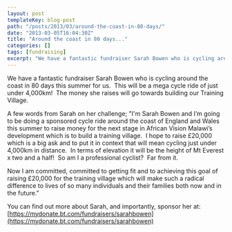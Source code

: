 ```yaml
---
layout: post
templateKey: blog-post
path: "/posts/2013/03/around-the-coast-in-80-days/"
date: "2013-03-05T16:04:30Z"
title: "Around the coast in 80 days..."
categories: []
tags: [fundraising]
excerpt: "We have a fantastic fundraiser Sarah Bowen who is cycling around the coast in 80 days this summer f..."
---
```


We have a fantastic fundraiser Sarah Bowen who is cycling around the coast in 80 days this summer for us.  This will be a mega cycle ride of just under 4,000km!  The money she raises will go towards building our Training Village.

A few words from Sarah on her challenge; "I'm Sarah Bowen and I’m going to be doing a sponsored cycle ride around the coast of England and Wales this summer to raise money for the next stage in African Vision Malawi’s development which is to build a training village.  I hope to raise £20,000 which is a big ask and to put it in context that will mean cycling just under 4,000km in distance.  In terms of elevation it will be the height of Mt Everest x two and a half!  So am I a professional cyclist?  Far from it.

Now I am committed, committed to getting fit and to achieving this goal of raising £20,000 for the training village which will make such a radical difference to lives of so many individuals and their families both now and in the future."

You can find out more about Sarah, and importantly, sponsor her at: [https://mydonate.bt.com/fundraisers/sarahbowen](https://mydonate.bt.com/fundraisers/sarahbowen)
